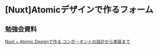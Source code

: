 # [Nuxt]Atomicデザインで作るフォーム

## 勉強会資料
[Nuxt + Atomic Designで作る コンポーネントの設計から実装まで](https://docs.google.com/presentation/d/1UwDf8e-lm1leUsT4C57ZuvTfEdkUNR3pFPdY8X9V8ig/edit?usp=sharing)
